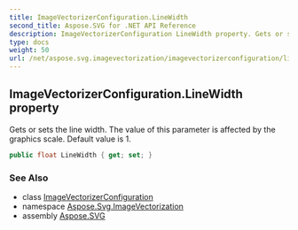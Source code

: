 ```yaml
---
title: ImageVectorizerConfiguration.LineWidth
second_title: Aspose.SVG for .NET API Reference
description: ImageVectorizerConfiguration LineWidth property. Gets or sets the line width. The value of this parameter is affected by the graphics scale. Default value is 1
type: docs
weight: 50
url: /net/aspose.svg.imagevectorization/imagevectorizerconfiguration/linewidth/
---
```

## ImageVectorizerConfiguration.LineWidth property

Gets or sets the line width. The value of this parameter is affected by the graphics scale. Default value is 1.

```csharp
public float LineWidth { get; set; }
```

### See Also

* class [ImageVectorizerConfiguration](../)
* namespace [Aspose.Svg.ImageVectorization](../../../aspose.svg.imagevectorization/)
* assembly [Aspose.SVG](../../../)
